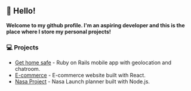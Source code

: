 ## 👋 Hello!
**Welcome to my github profile. I'm an aspiring developer and this is the place where I store my personal projects!**

### 💻 Projects 
- [Get home safe](https://github.com/Rosevandergiessen/get-home-safe) - Ruby on Rails mobile app with geolocation and chatroom. 
- [E-commerce](https://github.com/Rosevandergiessen/react-ecommerce) - E-commerce website built with React. 
- [Nasa Project](https://github.com/Rosevandergiessen/node-nasa-project) - Nasa Launch planner built with Node.js. 
